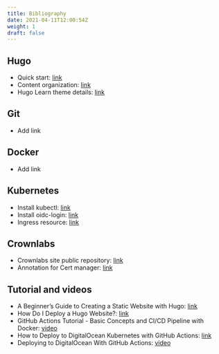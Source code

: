 ```yaml
---
title: Bibliography
date: 2021-04-11T12:00:54Z
weight: 1
draft: false
---
```

## Hugo
- Quick start: [link](https://gohugo.io/getting-started/quick-start)
- Content organization: [link](https://gohugo.io/content-management/organization)
- Hugo Learn theme details: [link](https://learn.netlify.app/en/basics/style-customization)

## Git
- Add link

## Docker
- Add link

## Kubernetes
- Install kubectl: [link](https://kubernetes.io/docs/tasks/tools/install-kubectl)
- Install oidc-login: [link](https://github.com/netgroup-polito/CrownLabs/tree/master/infrastructure/identity-provider#accessing-k8s-cluster-using-key)
- Ingress resource: [link](https://kubernetes.io/docs/concepts/services-networking/ingress)

## Crownlabs
- Crownlabs site public repository: [link]( https://github.com/netgroup-polito/crownlabs-site)
- Annotation for Cert manager: [link](https://github.com/netgroup-polito/CrownLabs/tree/master/infrastructure/certificate-provisioning#use-cert-manage)

## Tutorial and videos
- A Beginner’s Guide to Creating a Static Website with Hugo: [link](https://www.sitepoint.com/premium/books/a-beginner-s-guide-to-creating-a-static-website-with-hugo/read/1)
- How Do I Deploy a Hugo Website?: [link](https://humanitec.com/blog/how-to-deploy-hugo-website)
- GitHub Actions Tutorial - Basic Concepts and CI/CD Pipeline with Docker: [video](https://www.youtube.com/watch?v=R8_veQiYBjI)
- How to Deploy to DigitalOcean Kubernetes with GitHub Actions: [link](https://www.digitalocean.com/blog/how-to-deploy-to-digitalocean-kubernetes-with-github-actions)
- Deploying to DigitalOcean With GitHub Actions: [video](https://www.digitalocean.com/community/tech_talks/deploying-to-digitalocean-with-github-actions)
